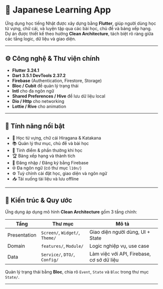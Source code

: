 # 🏫 Japanese Learning App

Ứng dụng học tiếng Nhật được xây dựng bằng **Flutter**, giúp người dùng học từ vựng, chữ cái, và luyện tập qua các bài học, chủ đề và bảng xếp hạng.  
Dự án được thiết kế theo hướng **Clean Architecture**, tách biệt rõ ràng giữa các tầng logic, dữ liệu và giao diện.


---

## ⚙️ Công nghệ & Thư viện chính

- **Flutter 3.24.1**
- **Dart 3.5.1 DevTools 2.37.2**
- **Firebase** (Authentication, Firestore, Storage)
- **Bloc / Cubit** để quản lý trạng thái
- **Intl** cho đa ngôn ngữ
- **Shared Preferences / Hive** để lưu dữ liệu local
- **Dio / Http** cho networking
- **Lottie / Rive** cho animation

---

## 🚀 Tính năng nổi bật

- 🧩 Học từ vựng, chữ cái Hiragana & Katakana
- 📚 Quản lý thư mục, chủ đề và bài học
- 🎯 Tính điểm & phần thưởng khi học
- 🏆 Bảng xếp hạng và thành tích
- 👤 Đăng nhập / Đăng ký bằng Firebase
- 🌐 Đa ngôn ngữ (có thư mục `l10n/`)
- ⚙️ Tuỳ chỉnh cài đặt học, giao diện và ngôn ngữ
- 📥 Tải xuống tài liệu và lưu offline

---

## 🧠 Kiến trúc & Quy ước

Ứng dụng áp dụng mô hình **Clean Architecture** gồm 3 tầng chính:

| Tầng | Thư mục | Mô tả |
|------|----------|-------|
| Presentation | `Screen/`, `Widget/`, `Theme/` | Giao diện người dùng, UI + State |
| Domain | `features/`, `Module/` | Logic nghiệp vụ, use case |
| Data | `Service/`, `DTO/`, `Config/` | Làm việc với API, Firebase, cơ sở dữ liệu |

Quản lý trạng thái bằng **Bloc**, chia rõ `Event`, `State` và `Bloc` trong thư mục `State/`.

---

